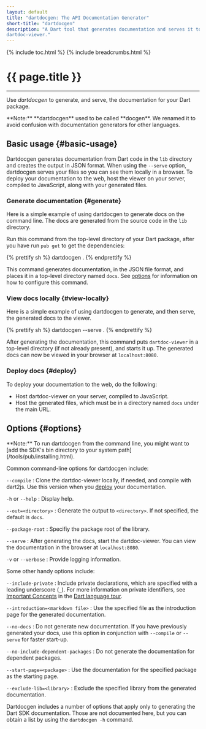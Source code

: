 ```yaml
---
layout: default
title: "dartdocgen: The API Documentation Generator"
short-title: "dartdocgen"
description: "A Dart tool that generates documentation and serves it to
dartdoc-viewer."
---
```


{% include toc.html %}
{% include breadcrumbs.html %}

# {{ page.title }} 

---
Use _dartdocgen_ to generate, and serve,
the documentation for your Dart package.

<aside class="alert alert-info" markdown="1">
**Note:**
**dartdocgen** used to be called **docgen**.
We renamed it to avoid confusion with documentation generators for
other languages.
</aside>

## Basic usage {#basic-usage}

Dartdocgen generates documentation from Dart code in the `lib` directory
and creates the output in JSON format.
When using the `--serve` option, dartdocgen serves your files so you can
see them locally in a browser.
To deploy your documentation to the web,
host the viewer on your server, compiled to JavaScript,
along with your generated files.

### Generate documentation {#generate}

Here is a simple example of using dartdocgen to generate docs
on the command line. The docs are generated from the source
code in the `lib` directory.

Run this command from the top-level directory of your Dart package,
after you have run `pub get` to get the dependencies:

{% prettify sh %}
dartdocgen .
{% endprettify %}

This command generates documentation, in the JSON
file format, and places it in a top-level directory named `docs`.
See [options](#options) for information on how to configure
this command.

### View docs locally {#view-locally}

Here is a simple example of using dartdocgen to generate, and then serve,
the generated docs to the viewer.

{% prettify sh %}
dartdocgen --serve .
{% endprettify %}

After generating the documentation,
this command puts `dartdoc-viewer` in a top-level directory
(if not already present), and starts it up.
The generated docs can now be viewed in your browser at
`localhost:8080`.

### Deploy docs {#deploy}

To deploy your documentation to the web, do the following:

* Host dartdoc-viewer on your server, compiled to JavaScript.
* Host the generated files, which must be in a directory
  named `docs` under the main URL.

## Options {#options}

<aside class="alert alert-info" markdown="1">
**Note:**
To run dartdocgen from the command line, you might want to
[add the SDK's bin directory to your system path](/tools/pub/installing.html).
</aside>

Common command-line options for dartdocgen include:

`--compile`
: Clone the dartdoc-viewer locally, if needed, and compile with dart2js.
  Use this version when you [deploy](#deploy) your documentation.

`-h` or `--help`
: Display help.

`--out=<directory>`
: Generate the output to `<directory>`.
  If not specified, the default is `docs`.
  
`--package-root`
: Specifiy the package root of the library.

`--serve`
: After generating the docs, start the dartdoc-viewer.
  You can view the documentation in the browser at `localhost:8080`.

`-v` or `--verbose`
: Provide logging information.

Some other handy options include:

`--include-private`
: Include private declarations, which are specified with a leading
  underscore (`_`). For more information on private
  identifiers, see
  [Important Concepts](/docs/dart-up-and-running/ch02.html#important-concepts)
  in the [Dart language tour](/docs/dart-up-and-running/ch02.html).

`--introduction=<markdown file>`
: Use the specified file as the introduction page for the generated
  documentation.

`--no-docs`
: Do not generate new documentation. If you have previously
  generated your docs, use this option in conjunction with
  `--compile` or `--serve` for faster start-up.

`--no-include-dependent-packages`
: Do not generate the documentation for dependent packages.

`--start-page=<package>`
: Use the documentation for the specified package as the starting page.

`--exclude-lib=<library>`
: Exclude the specified library from the generated documentation.

Dartdocgen includes a number of options that apply only to generating
the Dart SDK documentation. Those are not documented here, but
you can obtain a list by using the `dartdocgen -h` command.

